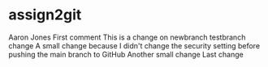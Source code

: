 # assign2git
 Aaron Jones
 First comment
 This is a change on newbranch
 testbranch change
 A small change because I didn't change the security setting before pushing
 the main branch to GitHub
 Another small change
 Last change
